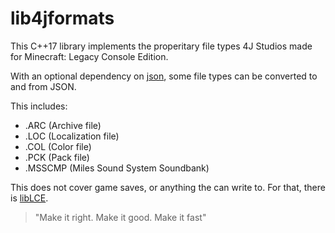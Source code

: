 # lib4jformats

This C++17 library implements the properitary file types 4J Studios made for Minecraft: Legacy Console Edition. 

With an optional dependency on [json](https://github.com/nlohmann/json), some file types can be converted to and from JSON.

This includes:
- .ARC (Archive file)
- .LOC (Localization file)
- .COL (Color file)
- .PCK (Pack file)
- .MSSCMP (Miles Sound System Soundbank)

This does not cover game saves, or anything the can write to.
For that, there is [libLCE](https://github.com/DexrnZacAtack/libLCE).

> "Make it right. Make it good. Make it fast"
